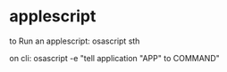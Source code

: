 # applescript

to Run an applescript: osascript sth

on cli: osascript -e "tell application \"APP\" to COMMAND"
